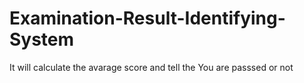 # Examination-Result-Identifying-System
It will calculate the avarage score and tell the You are passsed or not
